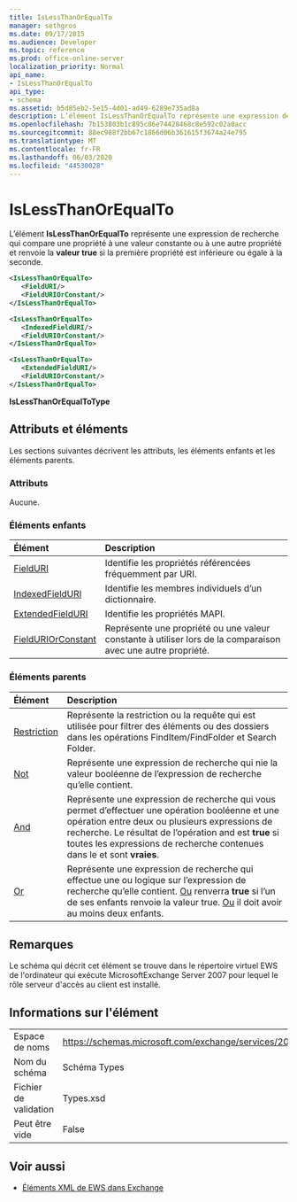 ```yaml
---
title: IsLessThanOrEqualTo
manager: sethgros
ms.date: 09/17/2015
ms.audience: Developer
ms.topic: reference
ms.prod: office-online-server
localization_priority: Normal
api_name:
- IsLessThanOrEqualTo
api_type:
- schema
ms.assetid: b5d85eb2-5e15-4d01-ad49-6289e735ad8a
description: L’élément IsLessThanOrEqualTo représente une expression de recherche qui compare une propriété à une valeur constante ou à une autre propriété et renvoie la valeur true si la première propriété est inférieure ou égale à la seconde.
ms.openlocfilehash: 7b153803b1c895c86e74428468c8e592c02a0acc
ms.sourcegitcommit: 88ec988f2bb67c1866d06b361615f3674a24e795
ms.translationtype: MT
ms.contentlocale: fr-FR
ms.lasthandoff: 06/03/2020
ms.locfileid: "44530028"
---
```

# <a name="islessthanorequalto"></a>IsLessThanOrEqualTo

L’élément **IsLessThanOrEqualTo** représente une expression de recherche qui compare une propriété à une valeur constante ou à une autre propriété et renvoie la **valeur true** si la première propriété est inférieure ou égale à la seconde. 
  
```xml
<IsLessThanOrEqualTo>
   <FieldURI/>
   <FieldURIOrConstant/>
</IsLessThanOrEqualTo>
```

```xml
<IsLessThanOrEqualTo>
   <IndexedFieldURI/> 
   <FieldURIOrConstant/>
</IsLessThanOrEqualTo>
```

```xml
<IsLessThanOrEqualTo>
   <ExtendedFieldURI/> 
   <FieldURIOrConstant/>
</IsLessThanOrEqualTo>
```

**IsLessThanOrEqualToType**

## <a name="attributes-and-elements"></a>Attributs et éléments

Les sections suivantes décrivent les attributs, les éléments enfants et les éléments parents.
  
### <a name="attributes"></a>Attributs

Aucune.
  
### <a name="child-elements"></a>Éléments enfants

|**Élément**|**Description**|
|:-----|:-----|
|[FieldURI](fielduri.md) <br/> |Identifie les propriétés référencées fréquemment par URI.  <br/> |
|[IndexedFieldURI](indexedfielduri.md) <br/> |Identifie les membres individuels d’un dictionnaire.  <br/> |
|[ExtendedFieldURI](extendedfielduri.md) <br/> |Identifie les propriétés MAPI.  <br/> |
|[FieldURIOrConstant](fielduriorconstant.md) <br/> |Représente une propriété ou une valeur constante à utiliser lors de la comparaison avec une autre propriété.  <br/> |
   
### <a name="parent-elements"></a>Éléments parents

|**Élément**|**Description**|
|:-----|:-----|
|[Restriction](restriction.md) <br/> |Représente la restriction ou la requête qui est utilisée pour filtrer des éléments ou des dossiers dans les opérations FindItem/FindFolder et Search Folder.  <br/> |
|[Not](not.md) <br/> |Représente une expression de recherche qui nie la valeur booléenne de l’expression de recherche qu’elle contient.  <br/> |
|[And](and.md) <br/> |Représente une expression de recherche qui vous permet d’effectuer une opération booléenne et une opération entre deux ou plusieurs expressions de recherche. Le résultat de l’opération and est **true** si toutes les expressions de recherche contenues dans le et sont **vraies**.  <br/> |
|[Or](or.md) <br/> |Représente une expression de recherche qui effectue une ou logique sur l’expression de recherche qu’elle contient. [Ou](or.md) renverra **true** si l’un de ses enfants renvoie la valeur true. [Ou](or.md) il doit avoir au moins deux enfants.  <br/> |
   
## <a name="remarks"></a>Remarques

Le schéma qui décrit cet élément se trouve dans le répertoire virtuel EWS de l'ordinateur qui exécute MicrosoftExchange Server 2007 pour lequel le rôle serveur d'accès au client est installé.
  
## <a name="element-information"></a>Informations sur l'élément

|||
|:-----|:-----|
|Espace de noms  <br/> |https://schemas.microsoft.com/exchange/services/2006/types  <br/> |
|Nom du schéma  <br/> |Schéma Types  <br/> |
|Fichier de validation  <br/> |Types.xsd  <br/> |
|Peut être vide  <br/> |False  <br/> |
   
## <a name="see-also"></a>Voir aussi

- [Éléments XML de EWS dans Exchange](ews-xml-elements-in-exchange.md)

